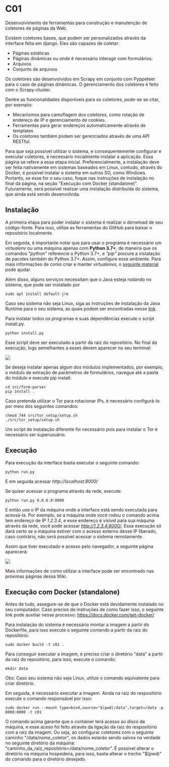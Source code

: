 # C01
Desenvolvimento de ferramentas para construção e manutenção de coletores de páginas da Web.

Existem coletores bases, que podem ser personalizados através da interface feita em django. Eles são capazes de coletar:

- Páginas estáticas
- Páginas dinâmicas ou onde é necessário interagir com formulários.
- Arquivos
- Conjunto de arquivos

Os coletores são desenvolvidos em Scrapy em conjunto com Pyppeteer para o caso de páginas dinâmicas. O gerenciamento dos coletores é feito com o Scrapy-cluster.

Dentre as funcionalidades disponíveis para os coletores, pode-se se citar, por exemplo:

- Mecanismos para camuflagem dos coletores, como rotação de endereço de IP e gerenciamento de cookies.
- Ferramentas para gerar endereços automaticamente através de templates
- Os coletores também podem ser gerenciados através de uma API RESTful.

Para que seja possível utilizar o sistema, e consequentemente configurar e executar coletores, é necessário inicialmente instalar a aplicação. Essa página se refere a essa etapa inicial. Preferencialmente, a instalação deve ser feita nativamente em sistemas baseados em Linux, contudo, através do Docker, é possível instalar o sistema em outros SO, como Windows. Portanto, se esse for o seu caso, foque nas instruções de instalação no final da página, na seção "Execução com Docker (standalone)". Futuramente, será possível realizar uma instalação distribuída do sistema, que ainda está sendo desenvolvida.


## Instalação
A primeira etapa para poder instalar o sistema é realizar o donwload de seu código-fonte. Para isso, utilize as ferramentas do GitHub para baixar o repositório localmente.

Em seguida, é importante notar que para usar o programa é necessário um _virtualenv_ ou uma máquina apenas com **Python 3.7+**, de maneira que os comandos _"python"_ referencie o Python 3.7+, e _"pip"_ procure a instalação de pacotes também do Python 3.7+. Assim, configure esse ambiente. Para mais informações de como criar e manter _virtualenvs_, o [seguinte material](https://docs.python.org/pt-br/3/library/venv.html) pode ajudar.

Além disso, alguns serviços necessitam que o Java esteja rodando no sistema, que pode ser instalado por 
```
sudo apt install default-jre  
```
Caso seu sistema não seja Linux, siga as instruções de instalação da Java Runtime para o seu sistema, as quais podem ser encontradas nesse [link](https://www.java.com/en/download/manual.jsp).

Para instalar todos os programas e suas dependências execute o script install.py.
```
python install.py
```
Esse script deve ser executado a partir da raiz do repositório. No final da execução, logs semelhantes a esses devem aparecer no seu terminal:

<img  src="https://drive.google.com/uc?export=view&id=1DXXS-CQyXThC4xlPYp-zquUctdDhphac" >

Se deseja instalar apenas algum dos módulos implementados, por exemplo, o módulo de extração de parâmetros de formulários, navegue até a pasta do módulo e execute pip install:
```
cd src/form-parser
pip install .
```

Caso pretenda utilizar o Tor para rotacionar IPs, é necessário configurá-lo por meio dos seguintes comandos:

```
chmod 744 src/tor_setup/setup.sh
./src/tor_setup/setup.sh
```

Um script de instalação diferente foi necessário pois para instalar o Tor é necessário ser superusuário.

## Execução

Para execução da interface basta executar o seguinte comando:
```
python run.py
```
E em seguida acessar _http://localhost:8000/_

Se quiser acessar o programa através da rede, execute:
```
python run.py 0.0.0.0:8000
```
E então use o IP da máquina onde a interface está sendo executada para acessá-la. Por exemplo, se a máquina onde você rodou o comando acima tem endereço de IP _1.2.3.4_, e esse endereço é visível para sua máquina através da rede, você pode acessar _http://1.2.3.4:8000/_. Essa execução só dará certo se a máquina estiver com o acesso externo desse IP liberado, caso contrário, não será possível acessar o sistema remotamente.

Assim que tiver executado e acesso pelo navegador, a seguinte página aparecerá:

<img  src="https://drive.google.com/uc?export=view&id=1pfvTCtLBCk7SIu8SprEL8cD5FQcojlZl" >

Mais informações de como utilizar a interface pode ser encontrado nas próximas páginas dessa Wiki.

## Execução com Docker (standalone)

Antes de tudo, assegure-se de que o Docker está devidamente instalado no seu computador. Caso precise de instruções de como fazer isso, o seguinte link pode auxiliar nesse processo: https://docs.docker.com/get-docker/

Para instalação do sistema é necessário montar a imagem a partir do Dockerfile, para isso execute o seguinte comando a partir da raiz do repositório:
```
sudo docker build -t c01 .
```

Para conseguir executar a imagem, é preciso criar o diretório "data" a partir da raiz do repositório, para isso, execute o comando:
```
mkdir data
```
Obs: Caso seu sistema não seja Linux, utilize o comando equivalente para criar diretório.

Em seguida, é necessário executar a imagem. Ainda na raiz do respositório execute o comando responsável por isso:
```
sudo docker run --mount type=bind,source="$(pwd)/data",target=/data -p 8000:8000 -t c01
```

O comando acima garante que o container terá acesso ao disco da máquina, e esse aceso foi feito através da ligação da raiz do respositório com a raiz da imagem. Ou seja, ao configurar coletores com o seguinte caminho "/data/nome_coletor", os dados estarão sendo salvos na verdade no seguinte diretório da máquina: "caminho_da_raiz_repositório>/data/nome_coletor". É possível alterar o diretório na máquina hospedeira, para isso, basta alterar o trecho "$(pwd)" do comando para o diretório desejado.
